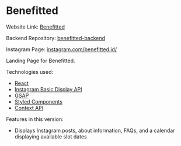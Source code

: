 # Benefitted

Website Link: [Benefitted](https://benefitted.netlify.app)

Backend Repository: [benefitted-backend](https://github.com/afutofu/benefitted-backend)

Instagram Page: [instagram.com/benefitted.id/](https://www.instagram.com/benefitted.id/)

Landing Page for Benefitted.

Technologies used:

- [React](https://reactjs.org/)
- [Instagram Basic Display API](https://developers.facebook.com/docs/instagram-basic-display-api/)
- [GSAP](https://greensock.com/gsap/)
- [Styled Components](https://styled-components.com/)
- [Context API](https://reactjs.org/docs/context.html)

Features in this version:

- Displays Instagram posts, about information, FAQs, and a calendar displaying available slot dates
